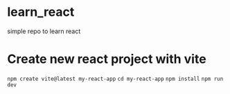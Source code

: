 # learn_react
simple repo to learn react

# Create new react project with vite

`npm create vite@latest my-react-app`
`cd my-react-app`
`npm install`
`npm run dev`